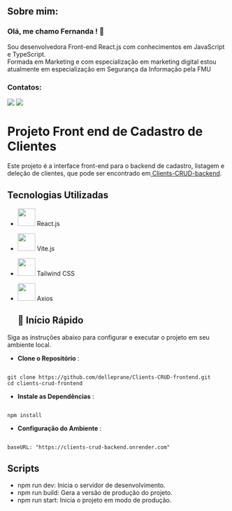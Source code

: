 ## Sobre mim: 
### Olá, me chamo Fernanda ! 👋 
 Sou desenvolvedora Front-end React.js com conhecimentos em JavaScript e TypeScript. </br>
 Formada em Marketing e com especialização em marketing digital estou atualmente em especialização em Segurança da Informação pela FMU
### Contatos:

<div>
<a href = "mailto:fernandadelleprane@gmail.com"><img loading="lazy" src="https://img.shields.io/badge/Gmail-D14836?style=for-the-badge&logo=gmail&logoColor=white" target="_blank" ></a>
<a href="https://www.linkedin.com/in/fernanda-delleprane" target="_blank"><img loading="lazy" src="https://img.shields.io/badge/-LinkedIn-%230077B5?style=for-the-badge&logo=linkedin&logoColor=white" target="_blank"></a>   
</div>

# Projeto Front end de Cadastro de Clientes

Este projeto é a interface front-end para o backend de cadastro, listagem e deleção de clientes, que pode ser encontrado em[ Clients-CRUD-backend](https://github.com/delleprane/Clients-CRUD-backend). 

## Tecnologias Utilizadas
- <img width=40px src="https://cdn.jsdelivr.net/gh/devicons/devicon@latest/icons/react/react-original.svg" /> React.js
- <img width=40px src="https://cdn.jsdelivr.net/gh/devicons/devicon@latest/icons/vitejs/vitejs-original.svg" /> Vite.js
- <img width=40px src="https://cdn.jsdelivr.net/gh/devicons/devicon@latest/icons/tailwindcss/tailwindcss-original.svg" /> Tailwind CSS
- <img width=40px src="https://cdn.jsdelivr.net/gh/devicons/devicon@latest/icons/axios/axios-plain.svg" /> Axios

  ## 🚀 Início Rápido
Siga as instruções abaixo para configurar e executar o projeto em seu ambiente local.

- **Clone o Repositório** :

```

git clone https://github.com/delleprane/Clients-CRUD-frontend.git
cd clients-crud-frontend

```

- **Instale as Dependências** :

```

npm install

```

- **Configuração do Ambiente** :

```

baseURL: "https://clients-crud-backend.onrender.com"

```

## Scripts 

- npm run dev: Inicia o servidor de desenvolvimento.
- npm run build: Gera a versão de produção do projeto.
- npm run start: Inicia o projeto em modo de produção.



